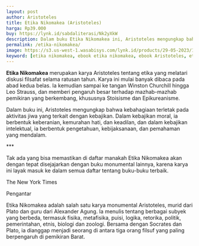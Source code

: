 ```yaml
---
layout: post
author: Aristoteles 
title: Etika Nikomakea (Aristoteles)
harga: Rp39.000
buy: https://lynk.id/sabdaliterasi/Nk2yXkW
description: Dalam buku Etika Nikomakea ini, Aristoteles mengungkap bahwa kebahagiaan terletak pada aktivitas jiwa yang terkait dengan kebajikan.
permalink: /etika-nikomakea/
image: https://s3.us-west-1.wasabisys.com/lynk.id/products/29-05-2023/1685352507709_8689083.svg
keyword: [etika nikomakea, ebook etika nikomakea, ebook Aristoteles, etika nikomakea pdf, download ebook Aristoteles]
---
```

<p><strong>Etika Nikomakea</strong> merupakan karya Aristoteles tentang etika yang melatari diskusi filsafat selama ratusan tahun. Karya ini mulai banyak dibaca pada abad kedua belas. Ia kemudian sampai ke tangan Winston Churchill hingga Leo Strauss, dan memberi pengaruh besar terhadap mazhab-mazhab pemikiran yang berkembang, khususnya Stoisisme dan Epikureanisme.</p><p>Dalam buku ini, Aristoteles mengungkap bahwa kebahagiaan terletak pada aktivitas jiwa yang terkait dengan kebajikan. Dalam kebajikan moral, ia berbentuk keberanian, kemurahan hati, dan keadilan, dan dalam kebajikan intelektual, ia berbentuk pengetahuan, kebijaksanaan, dan pemahaman yang mendalam.</p><p>***</p><p>Tak ada yang bisa memastikan di daftar manakah Etika Nikomakea akan dengan tepat disejajarkan dengan buku monumental lainnya, karena karya ini layak masuk ke dalam semua daftar tentang buku-buku terbaik.</p><p>The New York Times</p><p>Pengantar</p><p>Etika Nikomakea adalah salah satu karya monumental Aristoteles, murid dari Plato dan guru dari Alexander Agung. Ia menulis tentang berbagai subyek yang berbeda, termasuk fisika, metafisika, puisi, logika, retorika, politik, pemerintahan, etnis, biologi dan zoologi. Bersama dengan Socrates dan Plato, ia dianggap menjadi seorang di antara tiga orang filsuf yang paling berpengaruh di pemikiran Barat.</p>
